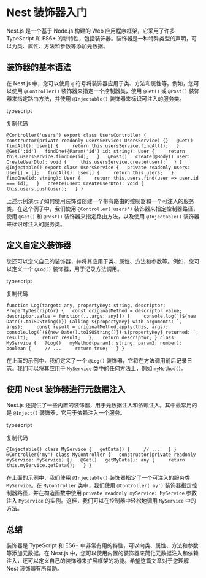 # Nest 装饰器入门

Nest.js 是一个基于 Node.js 构建的 Web 应用程序框架，它采用了许多 TypeScript 和 ES6+ 的新特性，包括装饰器。装饰器是一种特殊类型的声明，可以为类、属性、方法和参数等添加元数据。

## 装饰器的基本语法

在 Nest.js 中，您可以使用 `@` 符号将装饰器应用于类、方法和属性等。例如，您可以使用 `@Controller()` 装饰器来指定一个控制器类，使用 `@Get()` 或 `@Post()` 装饰器来指定路由方法，并使用 `@Injectable()` 装饰器来标识可注入的服务类。

typescript

复制代码

`@Controller('users') export class UsersController {   constructor(private readonly usersService: UsersService) {}   @Get()   findAll(): User[] {     return this.usersService.findAll();   }   @Get(':id')   findOne(@Param('id') id: string): User {     return this.usersService.findOne(id);   }   @Post()   create(@Body() user: CreateUserDto): void {     this.usersService.create(user);   } } @Injectable() export class UsersService {   private readonly users: User[] = [];   findAll(): User[] {     return this.users;   }   findOne(id: string): User {     return this.users.find(user => user.id === id);   }   create(user: CreateUserDto): void {     this.users.push(user);   } }`

上述示例演示了如何使用装饰器创建一个带有路由的控制器和一个可注入的服务类。在这个例子中，我们使用 `@Controller('users')` 装饰器来指定控制器路径，使用 `@Get()` 和 `@Post()` 装饰器来指定路由方法，以及使用 `@Injectable()` 装饰器来标识可注入的服务类。

## 定义自定义装饰器

您还可以定义自己的装饰器，并将其应用于类、属性、方法和参数等。例如，您可以定义一个 `@Log()` 装饰器，用于记录方法调用。

typescript

复制代码

``function Log(target: any, propertyKey: string, descriptor: PropertyDescriptor) {   const originalMethod = descriptor.value;   descriptor.value = function(...args: any[]) {     console.log(`(${new Date().toISOString()}) Calling ${propertyKey} with arguments: `, args);     const result = originalMethod.apply(this, args);     console.log(`(${new Date().toISOString()}) ${propertyKey} returned: `, result);     return result;   };   return descriptor; } class MyService {   @Log()   myMethod(param1: string, param2: number): boolean {     // ...     return true;   } }``

在上面的示例中，我们定义了一个 `@Log()` 装饰器，它将在方法调用前后记录日志。我们可以将其应用于 `MyService` 类中的任何方法上，例如 `myMethod()`。

## 使用 Nest 装饰器进行元数据注入

Nest.js 还提供了一些内置的装饰器，用于元数据注入和依赖注入。其中最常用的是 `@Inject()` 装饰器，它用于依赖注入一个服务。

typescript

复制代码

`@Injectable() class MyService {   getData() {     // ...   } } @Controller('my') class MyController {   constructor(private readonly myService: MyService) {}   @Get()   getMyData(): any {     return this.myService.getData();   } }`

在上面的示例中，我们使用 `@Injectable()` 装饰器指定了一个可注入的服务类 `MyService`。在 `MyController` 类中，我们使用 `@Controller('my')` 装饰器指定控制器路径，并在构造函数中使用 `private readonly myService: MyService` 参数注入 `MyService` 的实例。这样，我们可以在控制器中轻松地调用 `MyService` 中的方法。

## 总结

装饰器是 TypeScript 和 ES6+ 中非常有用的特性，可以向类、属性、方法和参数等添加元数据。在 Nest.js 中，您可以使用内置的装饰器来简化元数据注入和依赖注入，还可以定义自己的装饰器来扩展框架的功能。希望这篇文章对于您理解 Nest 装饰器有所帮助。